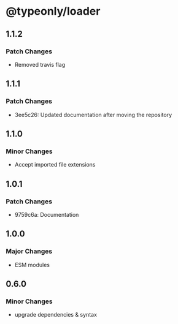 # @typeonly/loader

## 1.1.2

### Patch Changes

- Removed travis flag

## 1.1.1

### Patch Changes

- 3ee5c26: Updated documentation after moving the repository

## 1.1.0

### Minor Changes

- Accept imported file extensions

## 1.0.1

### Patch Changes

- 9759c6a: Documentation

## 1.0.0

### Major Changes

- ESM modules

## 0.6.0

### Minor Changes

- upgrade dependencies & syntax
